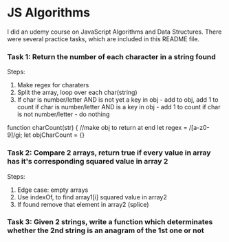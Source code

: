 # JS Algorithms

I did an udemy course on JavaScript Algorithms and Data Structures. There were several practice tasks, which are included in this README file.

### Task 1: Return the number of each character in a string found

Steps: 
1. Make regex for charaters
2. Split the array, loop over each char(string)
3. If char is number/letter AND is not yet a key in obj - add to obj, add 1 to count
if char is number/letter AND is a key in obj - add 1 to count
if char is not number/letter - do nothing

function charCount(str) {
    //make obj to return at end
    let regex = /[a-z0-9]/gi;
    let objCharCount = {}

 ### Task 2: Compare 2 arrays, return true if every value in array has it's corresponding squared value in array 2

 Steps: 
 1. Edge case: empty arrays
 2. Use indexOf, to find array1[i] squared value in array2
 3. If found remove that element in array2 (splice)

 ### Task 3: Given 2 strings, write a function which determinates whether the 2nd string is an anagram of the 1st one or not